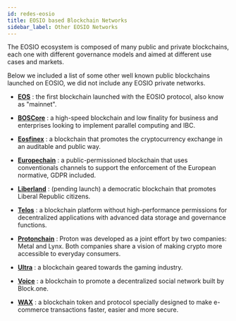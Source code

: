 ```yaml
---
id: redes-eosio
title: EOSIO based Blockchain Networks
sidebar_label: Other EOSIO Networks
---
```


The EOSIO ecosystem is composed of many public and private blockchains, each one with different governance models and aimed at different use cases and markets.

Below we included a list of some other well known public blockchains launched on EOSIO, we did not include any EOSIO private networks.

- [**EOS**](https://bloks.io/) : the first blockchain launched with the EOSIO protocol, also know as "mainnet".

- [**BOSCore**](https://boscore.io/) : a high-speed blockchain and low finality for business and enterprises looking to implement parallel computing and IBC.

- [**Eosfinex**](https://www.eosfinex.com/) : a blockchain that promotes the cryptocurrency exchange in an auditable and public way.

- [**Europechain**](https://europechain.io/) : a public-permissioned blockchain that uses conventionals channels to support the enforcement of the European normative, GDPR included.

- [**Liberland**](https://liberland.org/) : (pending launch) a democratic blockchain that promotes Liberal Republic citizens.

- [**Telos**](https://www.telos.net/) : a blockchain platform without high-performance permissions for decentralized applications with advanced data storage and governance functions.

- [**Protonchain**](https://www.protonchain.com/) : Proton was developed as a joint effort by two companies: Metal and Lynx. Both companies share a vision of making crypto more accessible to everyday consumers.

- [**Ultra**](https://ultra.io/) : a blockchain geared towards the gaming industry.

- [**Voice**](https://voice.com/) : a blockchain to promote a decentralized social network built by Block.one.

- [**WAX**](https://wax.io/) : a blockchain token and protocol specially designed to make e-commerce transactions faster, easier and more secure.